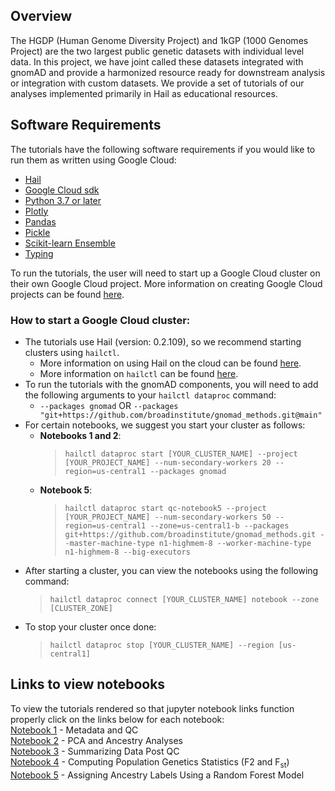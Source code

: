 ## Overview

The HGDP (Human Genome Diversity Project) and 1kGP (1000 Genomes Project) are the two largest public genetic datasets with individual level data. In this project, we have joint called these datasets integrated with gnomAD and provide a harmonized resource ready for downstream analysis or integration with custom datasets. We provide a set of tutorials of our analyses implemented primarily in Hail as educational resources.

## Software Requirements

The tutorials have the following software requirements if you would like to run them as written using Google Cloud:
- [Hail](https://hail.is/#install)
- [Google Cloud sdk](https://cloud.google.com/sdk/docs/install)
- [Python 3.7 or later](https://www.python.org/downloads/)
- [Plotly](https://plotly.com/python/getting-started/)
- [Pandas](https://pandas.pydata.org/getting_started.html)
- [Pickle](https://docs.python.org/3/library/pickle.html#module-pickle)
- [Scikit-learn Ensemble](https://scikit-learn.org/stable/modules/ensemble.html)
- [Typing](https://docs.python.org/3/library/typing.html)

To run the tutorials, the user will need to start up a Google Cloud cluster on their own Google Cloud project. More information on creating Google Cloud projects can be found [here](https://cloud.google.com/resource-manager/docs/creating-managing-projects).

### How to start a Google Cloud cluster:
- The tutorials use Hail (version: 0.2.109), so we recommend starting clusters using `hailctl`. 
    - More information on using Hail on the cloud can be found [here](https://hail.is/docs/0.2/hail_on_the_cloud.html).
    -  More information on `hailctl` can be found [here](https://hail.is/docs/0.2/cloud/google_cloud.html#hailctl-dataproc). 
- To run the tutorials with the gnomAD components, you will need to add the following arguments to your `hailctl dataproc` command:
    - `--packages gnomad` OR `--packages "git+https://github.com/broadinstitute/gnomad_methods.git@main"`
- For certain notebooks, we suggest you start your cluster as follows:
    - **Notebooks 1 and 2**: 
        >`hailctl dataproc start [YOUR_CLUSTER_NAME] --project [YOUR_PROJECT_NAME] --num-secondary-workers 20 --region=us-central1 --packages gnomad` 
    - **Notebook 5**:
        >`hailctl dataproc start qc-notebook5 --project [YOUR_PROJECT_NAME] --num-secondary-workers 50 --region=us-central1 --zone=us-central1-b --packages git+https://github.com/broadinstitute/gnomad_methods.git --master-machine-type n1-highmem-8 --worker-machine-type n1-highmem-8 --big-executors`
- After starting a cluster, you can view the notebooks using the following command:
    >`hailctl dataproc connect [YOUR_CLUSTER_NAME] notebook --zone [CLUSTER_ZONE]`
- To stop your cluster once done:
    >`hailctl dataproc stop [YOUR_CLUSTER_NAME] --region [us-central1]`

## Links to view notebooks
To view the tutorials rendered so that jupyter notebook links function properly click on the links below for each notebook:
<br>[Notebook 1](https://nbviewer.org/github/atgu/hgdp_tgp/blob/master/tutorials/nb1.ipynb) - Metadata and QC
<br>[Notebook 2](https://nbviewer.org/github/atgu/hgdp_tgp/blob/master/tutorials/nb2.ipynb) - PCA and Ancestry Analyses
<br>[Notebook 3](https://nbviewer.org/github/atgu/hgdp_tgp/blob/master/tutorials/nb3.ipynb) - Summarizing Data Post QC
<br>[Notebook 4](https://nbviewer.org/github/atgu/hgdp_tgp/blob/master/tutorials/nb4.ipynb) - Computing Population Genetics Statistics (F2 and F<sub>st</sub>)
<br>[Notebook 5](https://nbviewer.org/github/atgu/hgdp_tgp/blob/master/tutorials/nb5.ipynb) - Assigning Ancestry Labels Using a Random Forest Model